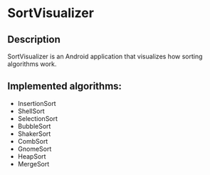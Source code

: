 # SortVisualizer
## Description
SortVisualizer is an Android application that visualizes how sorting algorithms work.

## Implemented algorithms:
+ InsertionSort
+ ShellSort
+ SelectionSort
+ BubbleSort
+ ShakerSort
+ CombSort
+ GnomeSort
+ HeapSort
+ MergeSort